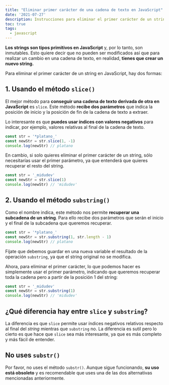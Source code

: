 ```yaml
---
title: "Eliminar primer carácter de una cadena de texto en JavaScript"
date: '2021-07-27'
description: Instrucciones para eliminar el primer carácter de un string en JavaScript de diferentes maneras
toc: true
tags:
  - javascript
---
```


**Los strings son tipos primitivos en JavaScript** y, por lo tanto, son inmutables. Esto quiere decir que no pueden ser modificados así que para realizar un cambio en una cadena de texto, en realidad, **tienes que crear un nuevo string.**

Para eliminar el primer carácter de un string en JavaScript, hay dos formas:

## 1. Usando el método `slice()`

El mejor método para **conseguir una cadena de texto derivada de otra en JavaScript** es `slice`. Este método **recibe dos parámetros** que indica la posición de inicio y la posición de fin de la cadena de texto a extraer.

Lo interesante es que **puedes usar índices con valores negativos** para indicar, por ejemplo, valores relativas al final de la cadena de texto.

```javascript
const str = '*platano_'
const newStr = str.slice(1, -1)
console.log(newStr) // platano
```

En cambio, si solo quieres eliminar el primer carácter de un string, sólo necesitarías usar el primer parámetro, ya que entenderá que quieres recuperar el resto del string.

```javascript
const str = '_midudev'
const newStr = str.slice(1)
console.log(newStr) // 'midudev'
```

## 2. Usando el método `substring()`

Como el nombre indica, este método nos permite **recuperar una subcadena de un string**. Para ello recibe dos parámetros que serán el inicio y el final de la subcadena que queremos recuperar.

```javascript
const str = '*platano_'
const newStr = str.substring(1, str.length - 1)
console.log(newStr) // platano
```

Fíjate que debemos guardar en una nueva variable el resultado de la operación `substring`, ya que el string original no se modifica.

Ahora, para eliminar el primer carácter, lo que podemos hacer es simplemente usar el primer parámetro, indicando que queremos recuperar toda la cadena pero a partir de la posición 1 del string:

```javascript
const str = '_midudev'
const newStr = str.substring(1)
console.log(newStr) // 'midudev'
```

## ¿Qué diferencia hay entre `slice` y `substring`?

La diferencia es que `slice` permite usar índices negativos relativos respecto al final del *string* mientras que `substring` no. La diferencia es sutil pero lo cierto es que hace que `slice` sea más interesante, ya que es más completo y más fácil de entender.

## No uses `substr()`

Por favor, no uses el método `substr()`. Aunque sigue funcionando, **su uso está obsoleto** y es recomendable que uses una de las dos alternativas mencionadas anteriormente.